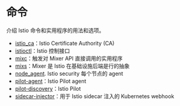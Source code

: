 # 命令

介绍 Istio 命令和实用程序的用法和选项。

- [istio_ca](https://istio.io/docs/reference/commands/istio_ca.html)：Istio Certificate Authority (CA)
- [istioctl](https://istio.io/docs/reference/commands/istioctl.html)：Istio 控制接口
- [mixc](https://istio.io/docs/reference/commands/mixc.html)：触发对 Mixer API 直接调用的实用程序
- [mixs](https://istio.io/docs/reference/commands/mixs.html)：Mixer 是 Istio 在基础设施后端是行的抽象
- [node_agent](https://istio.io/docs/reference/commands/node_agent.html). Istio security 每个节点的 agent
- [pilot-agent](https://istio.io/docs/reference/commands/pilot-agent.html)：Istio Pilot agent
- [pilot-discovery](https://istio.io/docs/reference/commands/pilot-discovery.html)：Istio Pilot
- [sidecar-injector](https://istio.io/docs/reference/commands/sidecar-injector.html)：用于 Istio sidecar 注入的 Kubernetes webhook 